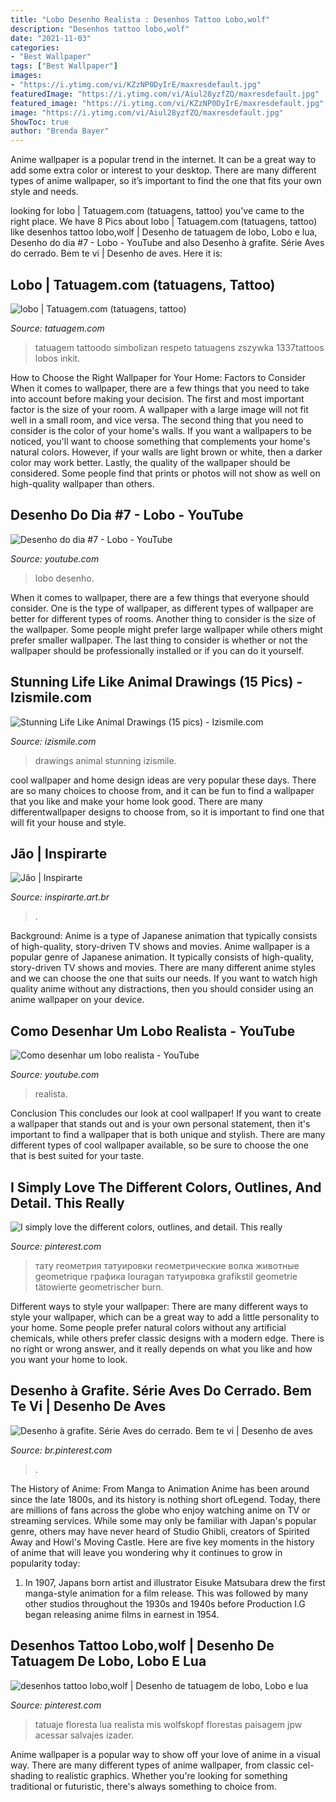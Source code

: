 ```yaml
---
title: "Lobo Desenho Realista : Desenhos Tattoo Lobo,wolf"
description: "Desenhos tattoo lobo,wolf"
date: "2021-11-03"
categories:
- "Best Wallpaper"
tags: ["Best Wallpaper"]
images:
- "https://i.ytimg.com/vi/KZzNP0DyIrE/maxresdefault.jpg"
featuredImage: "https://i.ytimg.com/vi/Aiul28yzfZQ/maxresdefault.jpg"
featured_image: "https://i.ytimg.com/vi/KZzNP0DyIrE/maxresdefault.jpg"
image: "https://i.ytimg.com/vi/Aiul28yzfZQ/maxresdefault.jpg"
ShowToc: true
author: "Brenda Bayer"
---
```



Anime wallpaper is a popular trend in the internet. It can be a great way to add some extra color or interest to your desktop. There are many different types of anime wallpaper, so it’s important to find the one that fits your own style and needs.

	

		
looking for lobo | Tatuagem.com (tatuagens, tattoo) you've came to the right place. We have 8 Pics about lobo | Tatuagem.com (tatuagens, tattoo) like desenhos tattoo lobo,wolf | Desenho de tatuagem de lobo, Lobo e lua, Desenho do dia #7 - Lobo - YouTube and also Desenho à grafite. Série Aves do cerrado. Bem te vi | Desenho de aves. Here it is:
		
    
## Lobo | Tatuagem.com (tatuagens, Tattoo)

<img loading=lazy src="http://tatuagem.com/files/styles/galeria_slider/public/galeria/ios_image_11500.png?itok=fXvKxtr9" onerror="this.onerror=null;this.src='https://tse3.mm.bing.net/th?id=OIP.oH8R3-hnu3_FTqMO91M9jwHaHa&amp;pid=15.1';" alt="lobo | Tatuagem.com (tatuagens, tattoo)">

_Source: tatuagem.com_

>tatuagem tattoodo simbolizan respeto tatuagens zszywka 1337tattoos lobos inkit. 

	

How to Choose the Right Wallpaper for Your Home: Factors to Consider
When it comes to wallpaper, there are a few things that you need to take into account before making your decision. The first and most important factor is the size of your room. A wallpaper with a large image will not fit well in a small room, and vice versa. 
The second thing that you need to consider is the color of your home's walls. If you want a wallpapers to be noticed, you'll want to choose something that complements your home's natural colors. However, if your walls are light brown or white, then a darker color may work better. 
Lastly, the quality of the wallpaper should be considered. Some people find that prints or photos will not show as well on high-quality wallpaper than others.

    
## Desenho Do Dia #7 - Lobo - YouTube

<img loading=lazy src="https://i.ytimg.com/vi/Aiul28yzfZQ/maxresdefault.jpg" onerror="this.onerror=null;this.src='https://tse2.mm.bing.net/th?id=OIP.YsE3He2lCtvSMwZHJ4xyiAHaEK&amp;pid=15.1';" alt="Desenho do dia #7 - Lobo - YouTube">

_Source: youtube.com_

>lobo desenho. 

	

When it comes to wallpaper, there are a few things that everyone should consider. One is the type of wallpaper, as different types of wallpaper are better for different types of rooms. Another thing to consider is the size of the wallpaper. Some people might prefer large wallpaper while others might prefer smaller wallpaper. The last thing to consider is whether or not the wallpaper should be professionally installed or if you can do it yourself.

    
## Stunning Life Like Animal Drawings (15 Pics) - Izismile.com

<img loading=lazy src="http://img.izismile.com/img/img4/20110924/640/stunning_life_like_animal_drawings_640_high_02.jpg" onerror="this.onerror=null;this.src='https://tse1.mm.bing.net/th?id=OIP.X-0R5mr0VZ1-vLPTs44OhQHaH7&amp;pid=15.1';" alt="Stunning Life Like Animal Drawings (15 pics) - Izismile.com">

_Source: izismile.com_

>drawings animal stunning izismile. 

	

cool wallpaper and home design ideas are very popular these days. There are so many choices to choose from, and it can be fun to find a wallpaper that you like and make your home look good. There are many differentwallpaper designs to choose from, so it is important to find one that will fit your house and style.

    
## Jão | Inspirarte

<img loading=lazy src="https://inspirarte.art.br/cdn/posts/ed09d028546b4f178dcc56b8a6332f82b27a5702095e488a893cc6c456010ff9.jpeg" onerror="this.onerror=null;this.src='https://tse2.mm.bing.net/th?id=OIP.dMXAtnaQUFAhfNSYxIrLIQHaHa&amp;pid=15.1';" alt="Jão | Inspirarte">

_Source: inspirarte.art.br_

>. 

	

Background: Anime is a type of Japanese animation that typically consists of high-quality, story-driven TV shows and movies.
Anime wallpaper is a popular genre of Japanese animation. It typically consists of high-quality, story-driven TV shows and movies. There are many different anime styles and we can choose the one that suits our needs. If you want to watch high quality anime without any distractions, then you should consider using an anime wallpaper on your device.

    
## Como Desenhar Um Lobo Realista - YouTube

<img loading=lazy src="https://i.ytimg.com/vi/KZzNP0DyIrE/maxresdefault.jpg" onerror="this.onerror=null;this.src='https://tse2.mm.bing.net/th?id=OIP.WVWt0LA-Fe2KkRihU66aOwHaEK&amp;pid=15.1';" alt="Como desenhar um lobo realista - YouTube">

_Source: youtube.com_

>realista. 

	

Conclusion
This concludes our look at cool wallpaper! If you want to create a wallpaper that stands out and is your own personal statement, then it's important to find a wallpaper that is both unique and stylish. There are many different types of cool wallpaper available, so be sure to choose the one that is best suited for your taste.

    
## I Simply Love The Different Colors, Outlines, And Detail. This Really

<img loading=lazy src="https://i.pinimg.com/originals/9b/4d/ff/9b4dfffd95722581413bf2dc3cdaaa92.jpg" onerror="this.onerror=null;this.src='https://tse4.mm.bing.net/th?id=OIP.Lmd_-6FvCo77rn2sWTzpBQHaLH&amp;pid=15.1';" alt="I simply love the different colors, outlines, and detail. This really">

_Source: pinterest.com_

>тату геометрия татуировки геометрические волка животные geometrique графика louragan татуировка grafikstil geometrie tätowierte geometrischer burn. 

	

Different ways to style your wallpaper:
There are many different ways to style your wallpaper, which can be a great way to add a little personality to your home. Some people prefer natural colors without any artificial chemicals, while others prefer classic designs with a modern edge. There is no right or wrong answer, and it really depends on what you like and how you want your home to look.

    
## Desenho à Grafite. Série Aves Do Cerrado. Bem Te Vi | Desenho De Aves

<img loading=lazy src="https://i.pinimg.com/736x/30/11/0f/30110f4b3dee4fc1260ceb451685d016.jpg" onerror="this.onerror=null;this.src='https://tse4.mm.bing.net/th?id=OIP.XgOv3SzemJxbvsN8v8GfXAHaKf&amp;pid=15.1';" alt="Desenho à grafite. Série Aves do cerrado. Bem te vi | Desenho de aves">

_Source: br.pinterest.com_

>. 

	

The History of Anime: From Manga to Animation
Anime has been around since the late 1800s, and its history is nothing short ofLegend. Today, there are millions of fans across the globe who enjoy watching anime on TV or streaming services. While some may only be familiar with Japan's popular genre, others may have never heard of Studio Ghibli, creators of Spirited Away and Howl's Moving Castle. Here are five key moments in the history of anime that will leave you wondering why it continues to grow in popularity today:
1) In 1907, Japans born artist and illustrator Eisuke Matsubara drew the first manga-style animation for a film release. This was followed by many other studios throughout the 1930s and 1940s before Production I.G began releasing anime films in earnest in 1954.

    
## Desenhos Tattoo Lobo,wolf | Desenho De Tatuagem De Lobo, Lobo E Lua

<img loading=lazy src="https://i.pinimg.com/originals/88/29/0a/88290a909bc478f91518d312655942a9.jpg" onerror="this.onerror=null;this.src='https://tse3.mm.bing.net/th?id=OIP.tRAcb1U8qhwJ5tngEdd9SwHaKs&amp;pid=15.1';" alt="desenhos tattoo lobo,wolf | Desenho de tatuagem de lobo, Lobo e lua">

_Source: pinterest.com_

>tatuaje floresta lua realista mis wolfskopf florestas paisagem jpw acessar salvajes izader. 

	

Anime wallpaper is a popular way to show off your love of anime in a visual way. There are many different types of anime wallpaper, from classic cel-shading to realistic graphics. Whether you're looking for something traditional or futuristic, there's always something to choice from.

